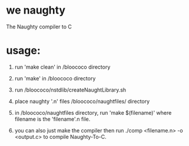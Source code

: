 # we naughty

The Naughty compiler to C

# usage:
1) run 'make clean' in /bloococo directory

2) run 'make' in /bloococo directory

3) run /bloococo/nstdlib/createNaughtLibrary.sh

4) place naughty '.n' files /bloococo/naughtfiles/ directory

5) in /bloococo/naughtfiles directory, run 'make $(filename)' where filename is the 'filename'.n file.

6) you can also just make the compiler then run ./comp <filename.n> -o <output.c> to compile Naughty-To-C.

